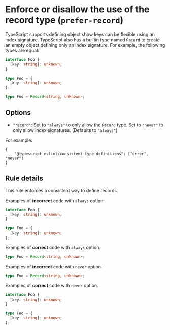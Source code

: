 # Enforce or disallow the use of the record type (`prefer-record`)

TypeScript supports defining object show keys can be flexible using an index signature. TypeScript also has a builtin type named `Record` to create an empty object defining only an index signature. For example, the following types are equal:

```ts
interface Foo {
  [key: string]: unknown;
}

type Foo = {
  [key: string]: unknown;
};

type Foo = Record<string, unknown>;
```

## Options

- `"record"`: Set to `"always"` to only allow the `Record` type. Set to `"never"` to only allow index signatures. (Defaults to `"always"`)

For example:

```CJSON
{
    "@typescript-eslint/consistent-type-definitions": ["error", "never"]
}
```

## Rule details

This rule enforces a consistent way to define records.

Examples of **incorrect** code with `always` option.

```ts
interface Foo {
  [key: string]: unknown;
}

type Foo = {
  [key: string]: unknown;
};
```

Examples of **correct** code with `always` option.

```ts
type Foo = Record<string, unknown>;
```

Examples of **incorrect** code with `never` option.

```ts
type Foo = Record<string, unknown>;
```

Examples of **correct** code with `never` option.

```ts
interface Foo {
  [key: string]: unknown;
}

type Foo = {
  [key: string]: unknown;
};
```
